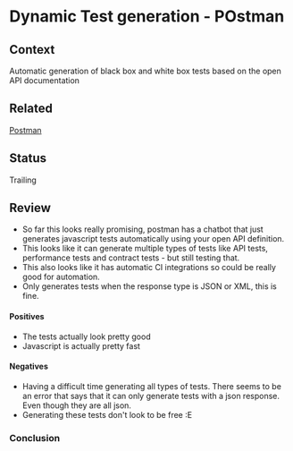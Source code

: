 # Dynamic Test generation - POstman

## Context
Automatic generation of black box and white box tests based on the open API documentation

## Related
[Postman](https://www.postman.com/postman-galaxy/dynamically-generate-tests-from-open-api-specs/)

## Status
Trailing

## Review
- So far this looks really promising, postman has a chatbot that just generates javascript tests automatically using your open API definition. 
- This looks like it can generate multiple types of tests like API tests, performance tests and  contract tests - but still testing that.
- This also looks like it has automatic CI integrations so could be really good for automation.
- Only generates tests when the response type is JSON or XML, this is fine.

#### Positives
- The tests actually look pretty good
- Javascript is actually pretty fast

#### Negatives
- Having a difficult time generating all types of tests. There seems to be an error that says that it can only generate tests with a json response. Even though they are all json.
- Generating these tests don't look to be free :E

### Conclusion 
